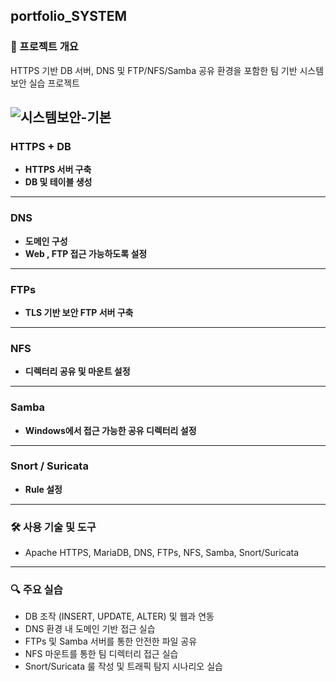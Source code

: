 ## portfolio_SYSTEM

### 📌 프로젝트 개요
HTTPS 기반 DB 서버, DNS 및 FTP/NFS/Samba 공유 환경을 포함한 팀 기반 시스템 보안 실습 프로젝트

![시스템보안-기본](https://github.com/user-attachments/assets/6d93ccca-3312-4e35-b551-c51530bce9c8)
---

### HTTPS + DB

- **HTTPS 서버 구축**
- **DB 및 테이블 생성**

---

### DNS

- **도메인 구성**
- **Web , FTP 접근 가능하도록 설정**

---

### FTPs

- **TLS 기반 보안 FTP 서버 구축**

---

### NFS

- **디렉터리 공유 및 마운트 설정**

---

### Samba

- **Windows에서 접근 가능한 공유 디렉터리 설정**

---

### Snort / Suricata

- **Rule 설정**

---

### 🛠 사용 기술 및 도구

- Apache HTTPS, MariaDB, DNS, FTPs, NFS, Samba, Snort/Suricata

---

### 🔍 주요 실습

- DB 조작 (INSERT, UPDATE, ALTER) 및 웹과 연동
- DNS 환경 내 도메인 기반 접근 실습
- FTPs 및 Samba 서버를 통한 안전한 파일 공유
- NFS 마운트를 통한 팀 디렉터리 접근 실습
- Snort/Suricata 룰 작성 및 트래픽 탐지 시나리오 실습

